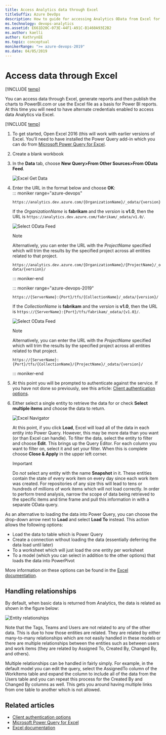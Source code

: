 ```yaml
---
title: Access Analytics data through Excel
titleSuffix: Azure DevOps    
description: How to guide for accessing Analytics OData from Excel for Azure DevOps 
ms.technology: devops-analytics
ms.assetid: E661D20C-073E-44F1-A91C-B1460A93E2B2 
ms.author: kaelli
author: KathrynEE
ms.topic: conceptual
monikerRange: ">= azure-devops-2019" 
ms.date: 04/05/2019
---
```


# Access data through Excel

[!INCLUDE [temp](../includes/version-azure-devops.md)]

You can access data through Excel, generate reports and then publish the charts to PowerBI.com or use the Excel file
as a basis for Power BI reports. At this time you will need to have alternate credentials enabled to access data
Analytics via Excel.

[!INCLUDE [temp](../includes/analytics-preview.md)]

1.  To get started, Open Excel 2016 (this will work with earlier versions of Excel. You'll need to have installed the Power Query add-in which you can do from [Microsoft Power Query for Excel](https://www.microsoft.com/download/details.aspx?id=39379&CorrelationId=3f2bb5d7-8db9-4e8f-ad58-bfa2789c877c).

2.  Create a blank workbook

3.  In the **Data** tab, choose **New Query>From Other Sources>From OData Feed**.

    ![Excel Get Data ](media/excel1.png)

4)  Enter the URL in the format below and choose **OK**:  
    ::: moniker range="azure-devops"

    ```
    https://analytics.dev.azure.com/{OrganizationName}/_odata/{version}/
    ```

    If the _OrganizationName_ is **fabrikam** and the _version_ is **v1.0**, then the URL is `https://analytics.dev.azure.com/fabrikam/_odata/v1.0/`.

    ![Select OData Feed ](media/pbi3.png)

    > [!NOTE]  
    > Alternatively, you can enter the URL with the _ProjectName_ specified which will trim the results by the specified project across all entities related to that project.
    >
    > `https://analytics.dev.azure.com/{OrganizationName}/{ProjectName}/_odata/{version}/`

    ::: moniker-end

    ::: moniker range="azure-devops-2019"

    ```
    https://{ServerName}:{Port}/tfs/{CollectionName}/_odata/{version}/
    ```

    If the _CollectionName_ is **fabrikam** and the _version_ is **v1.0**, then the URL is
    `https://{ServerName}:{Port}/tfs/fabrikam/_odata/{v1.0}/`.

    ![Select OData Feed ](media/pbi3-onprem.png)

    > [!NOTE]  
    > Alternatively, you can enter the URL with the _ProjectName_ specified which will trim the results by the specified project across all entities related to that project.
    >
    > `https://{ServerName}:{Port}/tfs/{CollectionName}/{ProjectName}/_odata/{version}/`

    ::: moniker-end

5)  At this point you will be prompted to authenticate against the service. If you have not done so previously, see this article: [Client authentication options](client-authentication-options.md).

6)  Either select a single entity to retrieve the data for or check **Select multiple items** and choose the data to return.

    ![Excel Navigator](media/excel2.png)

    At this point, if you click **Load**, Excel will load all of the data in each entity into Power Query. However, this may be more data than you want (or than Excel can handle).
    To filter the data, select the entity to filter and choose **Edit**. This brings up the Query Editor. For each column you want to filter on, select it and set your filter. When this is complete choose **Close & Apply** in the upper left corner.

    > [!IMPORTANT]  
    > Do _not_ select any entity with the name **Snapshot** in it. These entities contain the state of every work item
    > on every day since each work item was created. For repositories of any size this will lead to tens or hundreds of millions of work items which will
    > not load correctly. In order to perform trend analysis, narrow the scope of data being retrieved to the specific items and time frame and pull this information in with a separate OData query.

As an alternative to loading the data into Power Query, you can choose the drop-down arrow next to **Load** and select **Load To** instead.
This action allows the following options:

- Load the data to table which is Power Query
- Create a connection without loading the data (essentially deferring the data load until later)
- To a worksheet which will just load the one entity per worksheet
- To a model (which you can select in addition to the other options) that loads the data into PowerPivot

More information on these options can be found in the [Excel documentation](https://support.office.com/article/Add-a-query-to-an-Excel-worksheet-Power-Query-ca69e0f0-3db1-4493-900c-6279bef08df4?ui=en-US&rs=en-US&ad=US#querytoworksheet).

## Handling relationships

By default, when basic data is returned from Analytics, the data is related as shown in the figure below:

![Entity relationships](media/pbi-relationships.png)

Note that the Tags, Teams and Users are not related to any of the other data. This is due to how those entities
are related. They are related by either many-to-many relationships which are not easily handled in these models or
there are multiple relationships between the entities such as between users and work items (they are related by Assigned To,
Created By, Changed By, and others).

Multiple relationships can be handled in fairly simply. For example, in the default model you can edit the query, select the
AssignedTo column of the WorkItems table and expand the column to include all of the data from the Users table and you can repeat
this process for the Created By and Changed By columns as well. This gets you around having multiple links from one table to another
which is not allowed.

## Related articles

- [Client authentication options](client-authentication-options.md)
- [Microsoft Power Query for Excel](https://www.microsoft.com/download/details.aspx?id=39379&CorrelationId=3f2bb5d7-8db9-4e8f-ad58-bfa2789c877c)
- [Excel documentation](https://support.office.com/article/Add-a-query-to-an-Excel-worksheet-Power-Query-ca69e0f0-3db1-4493-900c-6279bef08df4?ui=en-US&rs=en-US&ad=US#querytoworksheet)
